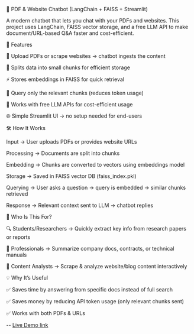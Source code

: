 📄 PDF & Website Chatbot (LangChain + FAISS + Streamlit)

A modern chatbot that lets you chat with your PDFs and websites.
This project uses LangChain, FAISS vector storage, and a free LLM API to make document/URL-based Q&A faster and cost-efficient.

🚀 Features

📂 Upload PDFs or scrape websites → chatbot ingests the content

🧩 Splits data into small chunks for efficient storage

⚡ Stores embeddings in FAISS for quick retrieval

💬 Query only the relevant chunks (reduces token usage)

🎯 Works with free LLM APIs for cost-efficient usage

🌐 Simple Streamlit UI → no setup needed for end-users

🛠️ How It Works

Input → User uploads PDFs or provides website URLs

Processing → Documents are split into chunks

Embedding → Chunks are converted to vectors using embeddings model

Storage → Saved in FAISS vector DB (faiss_index.pkl)

Querying → User asks a question → query is embedded → similar chunks retrieved

Response → Relevant context sent to LLM → chatbot replies

👤 Who Is This For?

🔍 Students/Researchers → Quickly extract key info from research papers or reports

💼 Professionals → Summarize company docs, contracts, or technical manuals

📰 Content Analysts → Scrape & analyze website/blog content interactively

💡 Why It’s Useful

✅ Saves time by answering from specific docs instead of full search

✅ Saves money by reducing API token usage (only relevant chunks sent)

✅ Works with both PDFs & URLs


-- [Live Demo link ](https://insightbot-srun8r9jphm2kpgdqopzgd.streamlit.app/)
